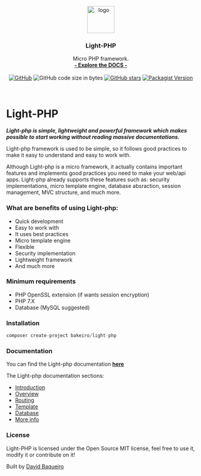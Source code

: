 <p align="center">

  <a href="https://bakeiro.github.io/Light-PHP-documentation/">
    <img src="https://github.com/bakeiro/Light-PHP/blob/master/src/view/www/src/images/l.png" alt="logo" width=72 height=72>
  </a>
  <h3 align="center">Light-PHP</h3>
  <p align="center">
    Micro PHP framework.
    <br>
    <a href="https://bakeiro.github.io/Light-PHP-documentation/"><strong>- Explore the DOCS -</strong></a>
    <br><br>
<a href="https://github.com/bakeiro/Light-PHP/blob/master/LICENSE.md"><img alt="GitHub" src="https://img.shields.io/github/license/bakeiro/light-PHP"></a>
<img alt="GitHub code size in bytes" src="https://img.shields.io/github/languages/code-size/bakeiro/light-php">
<a href="https://github.com/bakeiro/Light-PHP/stargazers"><img alt="GitHub stars" src="https://img.shields.io/github/stars/bakeiro/Light-PHP"></a>
<a href="https://packagist.org/packages/bakeiro/light-php"><img alt="Packagist Version" src="https://img.shields.io/packagist/v/bakeiro/light-php?color=green"></a>

  </p>
</p>
<br>

# Light-PHP

**_Light-php is simple, lightweight and powerful framework which makes possible to start working without reading massive documentations._**

Light-php framework is used to be simple, so it follows good practices to make it easy to understand and easy to work with.

Although Light-php is a micro framework, it actually contains important features and implements good practices you need to make your web/api apps. Light-php already supports these features such as: security implementations, micro template engine, database absraction, session management, MVC structure, and much more.

### What are benefits of using Light-php:

- Quick development
- Easy to work with
- It uses best practices
- Micro template engine
- Flexible
- Security implementation
- Lightweight framework
- And much more

### Minimum requirements

- PHP OpenSSL extension (if wants session encryption)
- PHP 7.X
- Database (MySQL suggested)

### Installation

```php
composer create-project bakeiro/light-php
```

### Documentation

You can find the Light-php documentation <a href="https://bakeiro.github.io/Light-PHP-documentation/"><strong>here</strong></a>

The Light-php documentation sections:

- <a href="https://bakeiro.github.io/Light-PHP-documentation/">Introduction</a>
- <a href="https://bakeiro.github.io/Light-PHP-documentation/overview/Overview.html">Overview</a>
- <a href="https://bakeiro.github.io/Light-PHP-documentation/overview/Routing.html">Routing</a>
- <a href="https://bakeiro.github.io/Light-PHP-documentation/overview/Template.html">Template</a>
- <a href="https://bakeiro.github.io/Light-PHP-documentation/overview/Database.html">Database</a>
- <a href="https://bakeiro.github.io/Light-PHP-documentation/advanced/MoreInfo.html">More info</a>

### License

Light-PHP is licensed under the Open Source MIT license, feel free to use it, modify it or contribute on it!</p>
Built by [David Baqueiro](https://davidbaqueiro.com)
